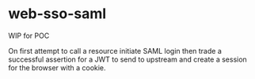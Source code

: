 # web-sso-saml


WIP for POC


On first attempt to call a resource initiate SAML login then trade a successful assertion for a JWT to send to upstream and create a session for the browser with a cookie.
